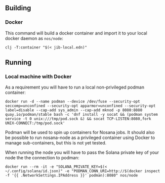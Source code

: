 ## Building

### Docker

This command will build a docker container and import it to your local docker
daemon as `nos/node`:

```
clj -T:container "$(< jib-local.edn)"
```

## Running

### Local machine with Docker

As a requirement you will have to run a local non-privileged podman container:

```
docker run -d --name podman --device /dev/fuse --security-opt seccomp=unconfined --security-opt apparmor=unconfined --security-opt label=disable --cap-add sys_admin --cap-add mknod -p 8080:8080 quay.io/podman/stable bash -c 'dnf install -y socat && (podman system service -t 0 unix:///tmp/pod.sock &) && socat TCP-LISTEN:8080,fork UNIX-CONNECT:/tmp/pod.sock'
```

Podman will be used to spin up containers for Nosana jobs. It should also be
possible to run nosana-node as a privileged container using Docker to manage
sub-containers, but this is not yet tested.

When running the node you will have to pass the Solana private key of your node
the the connection to podman:

```
docker run --rm -it -e "SOLANA_PRIVATE_KEY=$(< ~/.config/solana/id.json)" -e "PODMAN_CONN_URI=http://$(docker inspect -f '{{ .NetworkSettings.IPAddress }}' podman):8080" nos/node
```
